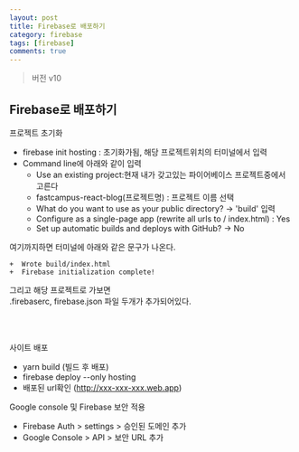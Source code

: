 ```yaml
---
layout: post
title: Firebase로 배포하기
category: firebase
tags: [firebase]
comments: true
---
```


> 버전 v10

## Firebase로 배포하기

프로젝트 초기화 <br/>

- firebase init hosting : 초기화가됨, 해당 프로젝트위치의 터미널에서 입력
- Command line에 아래와 같이 입력
  - Use an existing project:현재 내가 갖고있는 파이어베이스 프로젝트중에서 고른다
  - fastcampus-react-blog(프로젝트명) : 프로젝트 이름 선택
  - What do you want to use as your public directory? -> 'build' 입력
  - Configure as a single-page app (rewrite all urls to / index.html) : Yes
  - Set up automatic builds and deploys with GitHub? -> No
    <br/>

여기까지하면 터미널에 아래와 같은 문구가 나온다.<br/>

```
+  Wrote build/index.html
+  Firebase initialization complete!
```

그리고 해당 프로젝트로 가보면<br/>
.firebaserc, firebase.json 파일 두개가 추가되어있다.

<br/><br/>

사이트 배포

- yarn build (빌드 후 배포)
- firebase deploy --only hosting
- 배포된 url확인 (http://xxx-xxx-xxx.web.app) <br/>

Google console 및 Firebase 보안 적용

- Firebase Auth > settings > 승인된 도메인 추가
- Google Console > API > 보안 URL 추가
